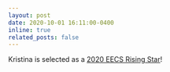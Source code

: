 ```yaml
---
layout: post
date: 2020-10-01 16:11:00-0400
inline: true
related_posts: false
---
```


Kristina is selected as a <a href="https://eecs.berkeley.edu/rising-stars-2020">2020 EECS Rising Star</a>! 